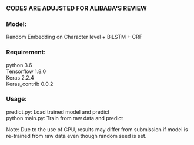 ### CODES ARE ADUJSTED FOR ALIBABA'S REVIEW
### Model:
Random Embedding on Character level + BiLSTM + CRF
### Requirement:<br/>
python 3.6<br/>
Tensorflow 1.8.0<br/>
Keras 2.2.4<br/>
Keras_contrib 0.0.2<br/>
### Usage:<br/>
predict.py: Load trained model and predict<br/>
python main.py: Train from raw data and predict<br/>

Note: Due to the use of GPU, results may differ from submission if model is re-trained from raw data even though random seed is set.
